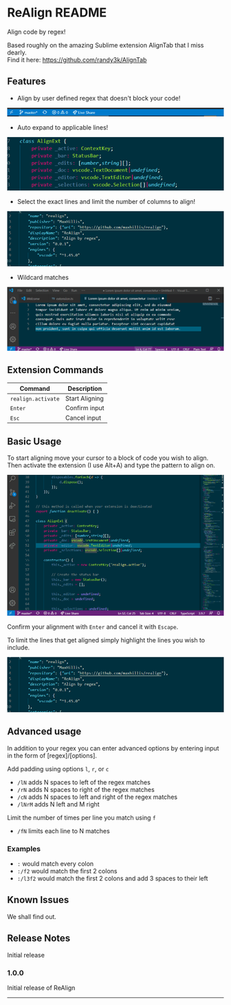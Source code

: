 # ReAlign README

Align code by regex!

Based roughly on the amazing Sublime extension AlignTab that I miss dearly.  
Find it here: https://github.com/randy3k/AlignTab

## Features

- Align by user defined regex that doesn't block your code!

![](gifs/statusbar.gif)

- Auto expand to applicable lines!

![](gifs/basic.gif)

- Select the exact lines and limit the number of columns to align!

![](gifs/fields.gif)

- Wildcard matches

![](gifs/wildcard.gif)

## Extension Commands

| Command            | Description    |
|--------------------|----------------|
| `realign.activate` | Start Aligning |
| `Enter`            | Confirm input  |
| `Esc`              | Cancel input   |

## Basic Usage

To start aligning move your cursor to a block of code you wish to align. Then activate the extension (I use Alt+A) and type the pattern to align on.

![](gifs/basickeys.gif)

Confirm your alignment with `Enter` and cancel it with `Escape`.

To limit the lines that get aligned simply highlight the lines you wish to include.

![](gifs/fields.gif)

## Advanced usage

In addition to your regex you can enter advanced options by entering
input in the form of [regex]/[options].

Add padding using options `l`, `r`, or `c`
* `/lN` adds N spaces to left of the regex matches 
* `/rN` adds N spaces to right of the regex matches 
* `/cN` adds N spaces to left and right of the regex matches 
* `/lNrM` adds N left and M right

Limit the number of times per line you match using `f`
* `/fN` limits each line to N matches

### Examples

* `:` would match every colon
* `:/f2` would match the first 2 colons
* `:/l3f2` would match the first 2 colons and add 3 spaces to their left


## Known Issues

We shall find out.

## Release Notes

Initial release

### 1.0.0

Initial release of ReAlign

-----------------------------------------------------------------------------------------------------------